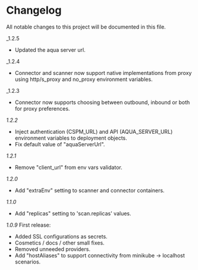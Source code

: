 # Changelog

All notable changes to this project will be documented in this file.

_1.2.5
* Updated the aqua server url.

_1.2.4
* Connector and scanner now support native implementations from proxy using http/s_proxy and no_proxy environment variables.

_1.2.3
* Connector now supports choosing between outbound, inbound or both for proxy preferences.

_1.2.2_
* Inject authentication (CSPM_URL) and API (AQUA_SERVER_URL) environment variables to deployment objects.
* Fix default value of "aquaServerUrl".

_1.2.1_
* Remove "client_url" from env vars validator.

_1.2.0_
* Add "extraEnv" setting to scanner and connector containers.

_1.1.0_
* Add "replicas" setting to 'scan.replicas' values.

_1.0.9_
First release:
* Added SSL configurations as secrets.
* Cosmetics / docs / other small fixes.
* Removed unneeded providers.
* Add "hostAliases" to support connectivity from minikube -> localhost scenarios.
